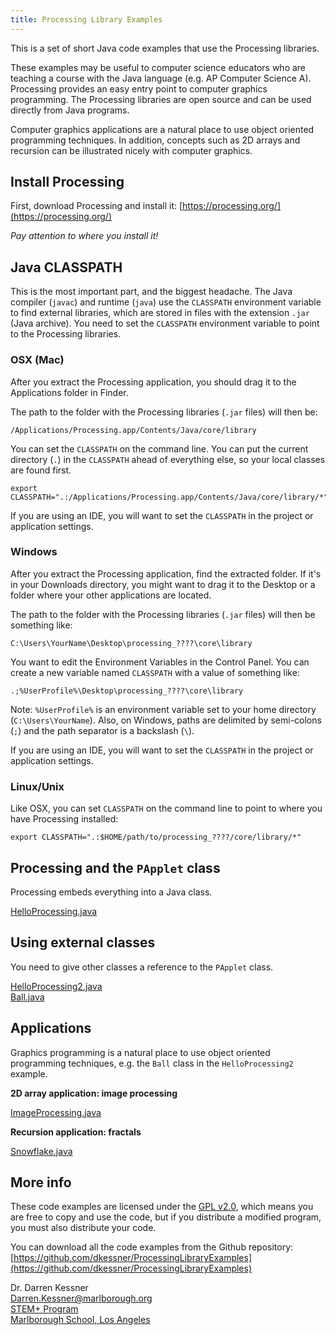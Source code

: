 ```yaml
---
title: Processing Library Examples
---
```


This is a set of short Java code examples that use the Processing libraries.

These examples may be useful to computer science educators who are teaching a
course with the Java language (e.g. AP Computer Science A).  Processing
provides an easy entry point to computer graphics programming.  The Processing
libraries are open source and can be used directly from Java programs.

Computer graphics applications are a natural place to use object oriented
programming techniques.  In addition, concepts such as 2D arrays and recursion
can be illustrated nicely with computer graphics.


## Install Processing

First, download Processing and install it:
[https://processing.org/](https://processing.org/)

_Pay attention to where you install it!_


## Java CLASSPATH

This is the most important part, and the biggest headache.  The Java compiler
(`javac`) and runtime (`java`) use the `CLASSPATH` environment variable to find
external libraries, which are stored in files with the extension `.jar` (Java
archive).  You need to set the `CLASSPATH` environment variable to point to the
Processing libraries.

### OSX (Mac)

After you extract the Processing application, you should drag it to the
Applications folder in Finder.

The path to the folder with the Processing libraries (`.jar` files) will then be:
```
/Applications/Processing.app/Contents/Java/core/library
```

You can set the `CLASSPATH` on the command line.  You can put the current
directory (`.`) in the `CLASSPATH` ahead of everything else, so your local
classes are found first.
```
export CLASSPATH=".:/Applications/Processing.app/Contents/Java/core/library/*"
```

If you are using an IDE, you will want to set the `CLASSPATH` in the project or
application settings.

### Windows

After you extract the Processing application, find the extracted folder.  If
it's in your Downloads directory, you might want to drag it to the Desktop or a
folder where your other applications are located.

The path to the folder with the Processing libraries (`.jar` files) will then
be something like: 
```
C:\Users\YourName\Desktop\processing_????\core\library
```

You want to edit the Environment Variables in the Control Panel.  You can create a new
variable named `CLASSPATH` with a value of something like:
```
.;%UserProfile%\Desktop\processing_????\core\library
```

Note: `%UserProfile%` is an environment variable set to your home directory
(`C:\Users\YourName`).  Also, on Windows, paths are delimited by semi-colons
(`;`) and the path separator is a backslash (`\`).

If you are using an IDE, you will want to set the `CLASSPATH` in the project or
application settings.

### Linux/Unix

Like OSX, you can set `CLASSPATH` on the command line to point to where you
have Processing installed:
```
export CLASSPATH=".:$HOME/path/to/processing_????/core/library/*"
```



## Processing and the `PApplet` class

Processing embeds everything into a Java class.

[HelloProcessing.java](HelloProcessing.java)

## Using external classes

You need to give other classes a reference to the `PApplet` class.  

[HelloProcessing2.java](HelloProcessing2.java)  
[Ball.java](Ball.java)


## Applications

Graphics programming is a natural place to use object oriented programming
techniques, e.g. the `Ball` class in the `HelloProcessing2` example.

__2D array application: image processing__

[ImageProcessing.java](ImageProcessing.java)

__Recursion application: fractals__

[Snowflake.java](Snowflake.java)


## More info

These code examples are licensed under the [GPL v2.0](license), which means you are free
to copy and use the code, but if you distribute a modified program, you must
also distribute your code.   

You can download all the code examples from the Github repository:  
[https://github.com/dkessner/ProcessingLibraryExamples](https://github.com/dkessner/ProcessingLibraryExamples)

Dr. Darren Kessner  
[Darren.Kessner@marlborough.org](mailto:Darren.Kessner@marlborough.org)  
[STEM+ Program](http://stem.marlborough.org)  
[Marlborough School, Los Angeles](http://marlborough.org)  


